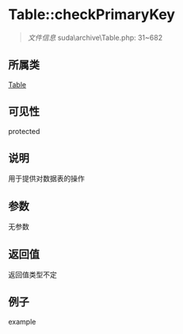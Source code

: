 # Table::checkPrimaryKey



> *文件信息* suda\archive\Table.php: 31~682

## 所属类 

[Table](../Table.md)

## 可见性

 protected 

## 说明


用于提供对数据表的操作



## 参数


无参数


## 返回值

返回值类型不定


## 例子

example